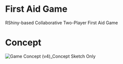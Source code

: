 # First Aid Game
RShiny-based Collaborative Two-Player First Aid Game

# Concept
![Game Concept (v4)_Concept Sketch Only](https://user-images.githubusercontent.com/56643379/226512082-59085ff3-e37f-4ef1-9f7c-3ee17b7a64f1.png)

